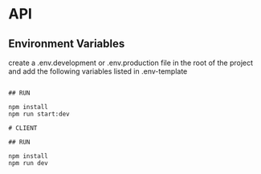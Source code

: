 # API

## Environment Variables

create a .env.development or .env.production file in the root of the project and add the following variables listed in .env-template

```

## RUN

npm install
npm run start:dev

# CLIENT

## RUN

npm install
npm run dev
```
